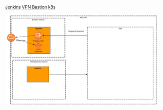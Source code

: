 [Jenkins](./jenkins.md)
[VPN Bastion](./vpn_bastion.md)
[k8s](./k8s/README.md)

![infrastructure map](./infrastructure_map.jpg)
